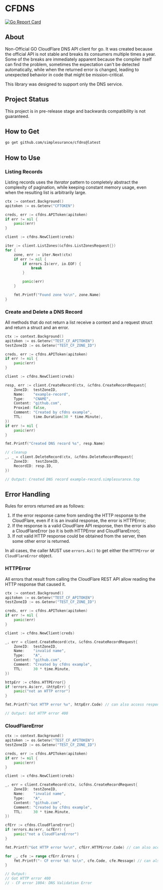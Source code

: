 # CFDNS
[![Go Report Card](https://goreportcard.com/badge/github.com/simplesurance/cfdns)](https://goreportcard.com/report/github.com/simplesurance/cfdns)

## About

Non-Official GO CloudFlare DNS API client for go. It was created because
the official API is not stable and breaks its consumers multiple times
a year. Some of the breaks are immediately apparent because the compiler
itself can find the problem, sometimes the expectation can't be detected
automatically, while when the returned error is changed, leading to
unexpected behavior in code that might be mission-critical.

This library was designed to support only the DNS service.

## Project Status

This project is in pre-release stage and backwards compatibility is not
guaranteed.

## How to Get

```bash
go get github.com/simplesurance/cfdns@latest
```
## How to Use

### Listing Records

Listing records uses the _Iterator_ pattern to completely abstract the
complexity of pagination, while keeping constant memory usage, even when
the resulting list is arbitrarily large.

```go
ctx := context.Background()
apitoken := os.Getenv("CFTOKEN")

creds, err := cfdns.APIToken(apitoken)
if err != nil {
	panic(err)
}

client := cfdns.NewClient(creds)

iter := client.ListZones(&cfdns.ListZonesRequest{})
for {
	zone, err := iter.Next(ctx)
	if err != nil {
		if errors.Is(err, io.EOF) {
			break
		}

		panic(err)
	}

	fmt.Printf("Found zone %s\n", zone.Name)
}
```

### Create and Delete a DNS Record

All methods that do not return a list receive a context and a request
struct and return a struct and an error.

```go
ctx := context.Background()
apitoken := os.Getenv("TEST_CF_APITOKEN")
testZoneID := os.Getenv("TEST_CF_ZONE_ID")

creds, err := cfdns.APIToken(apitoken)
if err != nil {
	panic(err)
}

client := cfdns.NewClient(creds)

resp, err := client.CreateRecord(ctx, &cfdns.CreateRecordRequest{
	ZoneID:  testZoneID,
	Name:    "example-record",
	Type:    "CNAME",
	Content: "github.com",
	Proxied: false,
	Comment: "Created by cfdns example",
	TTL:     time.Duration(30 * time.Minute),
})
if err != nil {
	panic(err)
}

fmt.Printf("Created DNS record %s", resp.Name)

// cleanup
_, _ = client.DeleteRecord(ctx, &cfdns.DeleteRecordRequest{
	ZoneID:   testZoneID,
	RecordID: resp.ID,
})

// Output: Created DNS record example-record.simplesurance.top
```

## Error Handling

Rules for errors returned are as follows:

1. If the error response came from sending the HTTP response to the
   CloudFlare, even if it is an invalid response, the error is
   HTTPError;
2. If the response is a valid CloudFlare API response, then the error
   is also a CloudFlareError (so it is both HTTPError and CloudFlareError);
3. If not valid HTTP response could be obtained from the server, then some
   other error is returned.

In all cases, the caller MUST use `errors.As()` to get either the
`HTTPError` or `CloudFlareError` object.

### HTTPError

All errors that result from calling the CloudFlare REST API allow reading
the HTTP response that caused it.

```go
ctx := context.Background()
apitoken := os.Getenv("TEST_CF_APITOKEN")
testZoneID := os.Getenv("TEST_CF_ZONE_ID")

creds, err := cfdns.APIToken(apitoken)
if err != nil {
	panic(err)
}

client := cfdns.NewClient(creds)

_, err = client.CreateRecord(ctx, &cfdns.CreateRecordRequest{
	ZoneID:  testZoneID,
	Name:    "invalid name",
	Type:    "A",
	Content: "github.com",
	Comment: "Created by cfdns example",
	TTL:     30 * time.Minute,
})

httpErr := cfdns.HTTPError{}
if !errors.As(err, &httpErr) {
	panic("not an HTTP error")
}

fmt.Printf("Got HTTP error %v", httpErr.Code) // can also access response headers and raw response body

// Output: Got HTTP error 400
```

### CloudFlareError

```go
ctx := context.Background()
apitoken := os.Getenv("TEST_CF_APITOKEN")
testZoneID := os.Getenv("TEST_CF_ZONE_ID")

creds, err := cfdns.APIToken(apitoken)
if err != nil {
	panic(err)
}

client := cfdns.NewClient(creds)

_, err = client.CreateRecord(ctx, &cfdns.CreateRecordRequest{
	ZoneID:  testZoneID,
	Name:    "invalid name",
	Type:    "A",
	Content: "github.com",
	Comment: "Created by cfdns example",
	TTL:     30 * time.Minute,
})

cfErr := cfdns.CloudFlareError{}
if !errors.As(err, &cfErr) {
	panic("not a CloudFlareError")
}

fmt.Printf("Got HTTP error %v\n", cfErr.HTTPError.Code) // can also access response headers and raw response body

for _, cfe := range cfErr.Errors {
	fmt.Printf("- CF error %d: %s\n", cfe.Code, cfe.Message) // can also access response headers and raw response body
}

// Output:
// Got HTTP error 400
// - CF error 1004: DNS Validation Error
```
